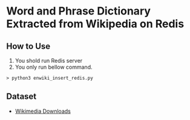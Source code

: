 # Word and Phrase Dictionary Extracted from Wikipedia on Redis

## How to Use

1. You shold run Redis server
2. You only run bellow command.

```
> python3 enwiki_insert_redis.py
```

## Dataset
- [Wikimedia Downloads](https://dumps.wikimedia.org/)
